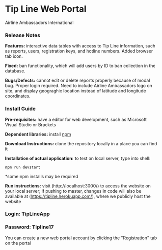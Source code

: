 # Tip Line Web Portal

Airline Ambassadors International

### Release Notes

**Features:** interactive data tables with access to Tip Line information, such as reports, users, registration keys, and hotline numbers. Added browser tab icon.

**Fixed:** ban functionality, which will add users by ID to ban collection in the database.

**Bugs/Defects:** cannot edit or delete reports properly because of modal bug. Proper login required. Need to include Airline Ambassadors logo on site, and display geograghic location instead of latitude and longitude coordinates.

### Install Guide

**Pre-requisites:** have a editor for web development, such as Microsoft Visual Studio or Brackets

**Dependent libraries:** install [npm](https://www.npmjs.com/get-npm)

**Download Instructions:** clone the repository locally in a place you can find it

**Installation of actual application:** to test on local server, type into shell:

```
npm run devstart
```

*some npm installs may be required

**Run instructions:** visit (http://localhost:3000/) to access the website on your local server; if pushing to master, changes in code will also be available at (https://tipline.herokuapp.com/), where we publicly host the website

### Login: TipLineApp
### Password: Tipline17

You can create a new web portal account by clicking the "Registration" tab on the portal

